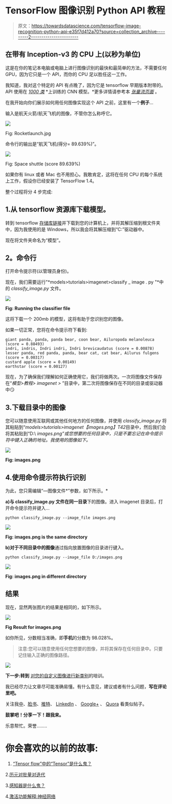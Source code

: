 # TensorFlow 图像识别 Python API 教程

> 原文：<https://towardsdatascience.com/tensorflow-image-recognition-python-api-e35f7d412a70?source=collection_archive---------2----------------------->

## 在带有 Inception-v3 的 CPU 上(以秒为单位)

这是在你的笔记本电脑或电脑上进行图像识别的最快和最简单的方法，不需要任何 GPU，因为它只是一个 API，而你的 CPU 足以胜任这一工作。

我知道，我对这个特定的 API 有点晚了，因为它是 tensorflow 早期版本附带的。API 使用在 [*1000 类*](http://image-net.org/challenges/LSVRC/2014/browse-synsets) *上训练的 CNN 模型。*更多详情请参考本 [*张量流页面*](https://www.tensorflow.org/tutorials/image_recognition) 。

在我开始向你们展示如何用任何图像实现这个 API 之前，这里有一个**例子**...

输入是航天火箭/航天飞机的图像，不管你怎么称呼它。

![](img/e469a977d18a042d6624fe9a083772f5.png)

Fig: Rocketlaunch.jpg

命令行的输出是“航天飞机(得分= 89.639%)”。

![](img/1a62fcdcc514592dd401a6fdd540dd9b.png)

Fig: Space shuttle (score 89.639%)

如果你有 linux 或者 Mac 也不用担心。我敢肯定，这将在任何 CPU 的每个系统上工作，假设你已经安装了 TensorFlow 1.4。

整个过程将分 4 步完成:

## 1.从 tensorflow 资源库下载模型。

转到 tensorflow [存储库链接](https://github.com/tensorflow/models)并下载到您的计算机上，并将其解压缩到根文件夹中，因为我使用的是 Windows，所以我会将其解压缩到“C:”驱动器中。

现在将文件夹命名为“模型”。

## **2。命令行**

打开命令提示符(以管理员身份)。

现在，我们需要运行"*models>tutorials>imagenet>classify _ image . py "*中的 *classify_image.py* 文件。

![](img/ed256b1caba598fa6c314c5a9b9b84a0.png)

**Fig: Running the classifier file**

这将下载一个 200mb 的模型，这将有助于您识别您的图像。

如果一切正常，您将在命令提示符下看到:

```
giant panda, panda, panda bear, coon bear, Ailuropoda melanoleuca (score = 0.88493)
indri, indris, Indri indri, Indri brevicaudatus (score = 0.00878)
lesser panda, red panda, panda, bear cat, cat bear, Ailurus fulgens (score = 0.00317)
custard apple (score = 0.00149)
earthstar (score = 0.00127)
```

现在，为了确保我们理解如何正确使用它，我们将做两次。一次将图像文件保存在“*模型>教程> imagenet >* ”目录中，第二次将图像保存在不同的目录或驱动器中😏

## 3.下载目录中的图像

您可以随意使用互联网或其他任何地方的任何图像，并使用 *classify_image.py* 将其粘贴到“*models>tutorials>imagenet【images.png】T42*目录中，然后我们会将其粘贴到“D:\ *images.png”或您想要的任何目录中，只是不要忘记在命令提示符中键入正确的地址。我使用的图像如下。*

![](img/76a004d84126c003522d841f2fc0c325.png)

**Fig: images.png**

## 4.使用命令提示符执行识别

为此，您只需编辑“—图像文件*”参数，如下所示。*

**a)与 classify_image.py 文件在同一目录**下的图像。进入 imagenet 目录后，打开命令提示符并键入…

```
python classify_image.py --image_file images.png
```

![](img/b675a34106ca3ebdfc3c54202b95491e.png)

**Fig: images.png is the same directory**

**b)对于不同目录中的图像**通过指向放置图像的目录进行键入。

```
python classify_image.py --image_file D:/images.png
```

![](img/e49f82282949266ba37a8017faa2cc5f.png)

**Fig: images.png in different directory**

## 结果

现在，显然两张图片的结果是相同的，如下所示。

![](img/1337276d25b4e2ae62098305155e94b2.png)

**Fig Result for images.png**

如你所见，分数相当准确，即**手机**的分数为 98.028%。

> 注意:您可以随意使用任何您想要的图像，并将其保存在任何目录中。只要记住输入正确的图像路径。

![](img/b42e0e7fafdf3abd4e6cf4edb511b8c8.png)

**下一步:转到** [对您的自定义图像进行新类别](/training-inception-with-tensorflow-on-custom-images-using-cpu-8ecd91595f26)的培训。

我已经尽力让文章尽可能准确易懂。有什么意见，建议或者有什么问题，**写在评论里吧。**

关注我[中](https://medium.com/@sagarsharma4244)、[脸书](https://www.facebook.com/profile.php?id=100003188718299)、[推特](https://twitter.com/SagarSharma4244)、 [LinkedIn](https://www.linkedin.com/in/sagar-sharma-232a06148/) 、 [Google+](https://plus.google.com/u/0/+SAGARSHARMA4244) 、 [Quora](https://www.quora.com/profile/Sagar-Sharma-71) 看类似帖子。

**鼓掌吧！分享一下！跟我来。**

乐意帮忙。荣誉……..

# 你会喜欢的以前的故事:

1.  [“Tensor flow”中的“Tensor”是什么鬼？](https://hackernoon.com/what-the-hell-is-tensor-in-tensorflow-e40dbf0253ee)

2.[历元对批量对迭代](/epoch-vs-iterations-vs-batch-size-4dfb9c7ce9c9)

3.[感知器是什么鬼？](/what-the-hell-is-perceptron-626217814f53)

4.[激活功能解释:神经网络](https://medium.com/towards-data-science/activation-functions-neural-networks-1cbd9f8d91d6)